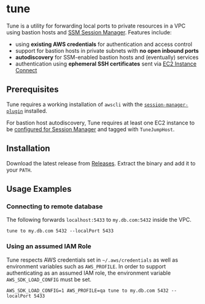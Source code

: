 # tune

Tune is a utility for forwarding local ports to private resources in a VPC using bastion hosts and [SSM Session Manager](https://docs.aws.amazon.com/systems-manager/latest/userguide/session-manager.html). Features include:

 * using **existing AWS credentials** for authentication and access control
 * support for bastion hosts in private subnets with **no open inbound ports**
 * **autodiscovery** for SSM-enabled bastion hosts and (eventually) services
 * authentication using **ephemeral SSH certificates** sent via [EC2 Instance Connect](https://docs.aws.amazon.com/AWSEC2/latest/UserGuide/Connect-using-EC2-Instance-Connect.html)

## Prerequisites

Tune requires a working installation of `awscli` with the [`session-manager-plugin`](https://docs.aws.amazon.com/systems-manager/latest/userguide/session-manager-working-with-install-plugin.html) installed.

For bastion host autodiscovery, Tune requires at least one EC2 instance to be [configured for Session Manager](https://docs.aws.amazon.com/systems-manager/latest/userguide/session-manager-getting-started.html) and tagged with `TuneJumpHost`.

## Installation

Download the latest release from [Releases](https://github.com/bfogarty/tune/releases). Extract the binary and add it to your `PATH`.

## Usage Examples

### Connecting to remote database

The following forwards `localhost:5433` to `my.db.com:5432` inside the VPC.

    tune to my.db.com 5432 --localPort 5433

### Using an assumed IAM Role

Tune respects AWS credentials set in `~/.aws/credentials` as well as environment variables such as `AWS_PROFILE`. In order to support authenticating as an assumed IAM role, the environment variable `AWS_SDK_LOAD_CONFIG` must be set.

    AWS_SDK_LOAD_CONFIG=1 AWS_PROFILE=qa tune to my.db.com 5432 --localPort 5433
